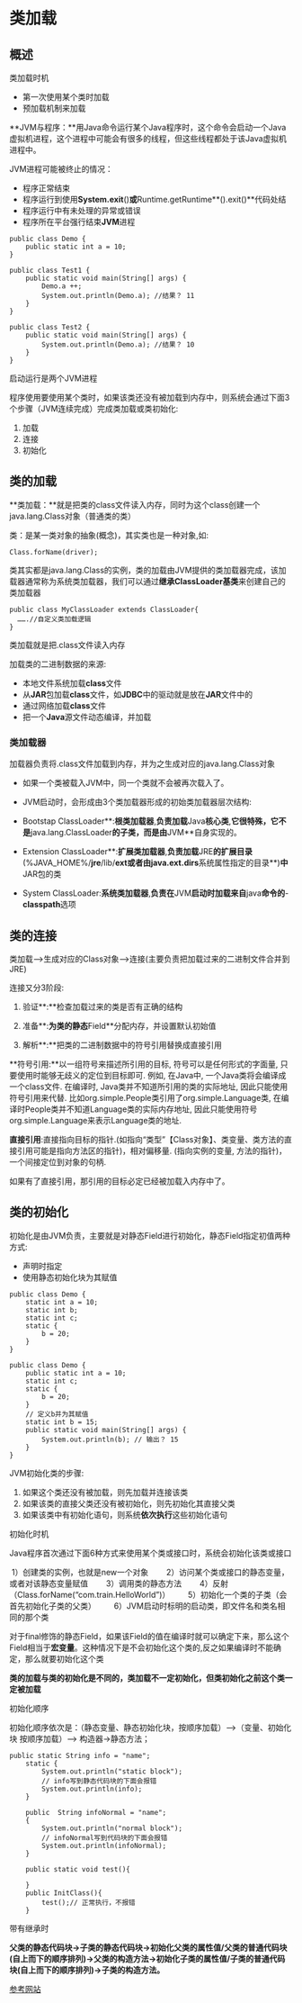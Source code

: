 # 类加载

## 概述

类加载时机

-  第一次使用某个类时加载
- 预加载机制来加载

**JVM与程序：**用Java命令运行某个Java程序时，这个命令会启动一个Java虚拟机进程，这个进程中可能会有很多的线程，但这些线程都处于该Java虚拟机进程中。

JVM进程可能被终止的情况：

- 程序正常结束
- 程序运行到使用**System.exit**()**或**Runtime.getRuntime**().exit()**代码处结
- 程序运行中有未处理的异常或错误
- 程序所在平台强行结束**JVM**进程

```
public class Demo {
    public static int a = 10;
}
```

```
public class Test1 {
    public static void main(String[] args) {
        Demo.a ++;
        System.out.println(Demo.a); //结果？ 11
    }
}
```

```
public class Test2 {
    public static void main(String[] args) {
        System.out.println(Demo.a); //结果？ 10
    }
}
```

启动运行是两个JVM进程



程序使用要使用某个类时，如果该类还没有被加载到内存中，则系统会通过下面3个步骤（JVM连续完成）完成类加载或类初始化:

1. 加载
2. 连接
3. 初始化

## 类的加载

**类加载：**就是把类的class文件读入内存，同时为这个class创建一个java.lang.Class对象（普通类的类）

类：是某一类对象的抽象(概念)，其实类也是一种对象,如:

```
Class.forName(driver);
```

类其实都是java.lang.Class的实例，类的加载由JVM提供的类加载器完成，该加载器通常称为系统类加载器，我们可以通过**继承ClassLoader基类**来创建自己的类加载器

```
public class MyClassLoader extends ClassLoader{
  …….//自定义类加载逻辑  
}
```

类加载就是把.class文件读入内存

加载类的二进制数据的来源:

- 本地文件系统加载**class**文件
- 从**JAR**包加载**class**文件，如**JDBC**中的驱动就是放在**JAR**文件中的
- 通过网络加载**class**文件
- 把一个**Java**源文件动态编译，并加载

### 类加载器

加载器负责将.class文件加载到内存，并为之生成对应的java.lang.Class对象

- 如果一个类被载入JVM中，同一个类就不会被再次载入了。

-  JVM启动时，会形成由3个类加载器形成的初始类加载器层次结构:

  - Bootstap ClassLoader**:**根类加载器**,**负责加载**Java**核心类**,**它很特殊，它不是**java.lang.ClassLoader**的子类，而是由**JVM**自身实现的。
  - Extension ClassLoader**:**扩展类加载器**,**负责加载**JRE**的扩展目录**(%JAVA_HOME%/**jre**/lib/**ext或者由java.ext.dirs**系统属性指定的目录**)**中**JAR包的类
  - System ClassLoader:**系统类加载器**,**负责在**JVM**启动时加载来自**java**命令的**-**classpath**选项

  

## 类的连接

类加载-->生成对应的Class对象-->连接(主要负责把加载过来的二进制文件合并到JRE)

连接又分3阶段:

1. 验证**:**检查加载过来的类是否有正确的结构

2. 准备**:**为类的静态**Field**分配内存，并设置默认初始值

3. 解析**:**把类的二进制数据中的符号引用替换成直接引用

**符号引用:**以一组符号来描述所引用的目标, 符号可以是任何形式的字面量, 只要使用时能够无歧义的定位到目标即可. 例如, 在Java中, 一个Java类将会编译成一个class文件. 在编译时, Java类并不知道所引用的类的实际地址, 因此只能使用符号引用来代替. 比如org.simple.People类引用了org.simple.Language类, 在编译时People类并不知道Language类的实际内存地址, 因此只能使用符号org.simple.Language来表示Language类的地址.

**直接引用**:直接指向目标的指针.(如指向“类型”【Class对象】、类变量、类方法的直接引用可能是指向方法区的指针)，相对偏移量. (指向实例的变量, 方法的指针)，一个间接定位到对象的句柄.

如果有了直接引用，那引用的目标必定已经被加载入内存中了。

## 类的初始化

初始化是由JVM负责，主要就是对静态Field进行初始化，静态Field指定初值两种方式:

- 声明时指定
- 使用静态初始化块为其赋值

```
public class Demo {
    static int a = 10;
    static int b;
    static int c;
    static {
        b = 20;
    }
}
```

```
public class Demo {
    public static int a = 10;
    static int c;
    static {
        b = 20;
    }
    // 定义b并为其赋值
    static int b = 15;
    public static void main(String[] args) {
        System.out.println(b); // 输出？ 15
    }
}
```

 JVM初始化类的步骤:

1. 如果这个类还没有被加载，则先加载并连接该类
2. 如果该类的直接父类还没有被初始化，则先初始化其直接父类
3. 如果该类中有初始化语句，则系统**依次执行**这些初始化语句

初始化时机

Java程序首次通过下面6种方式来使用某个类或接口时，系统会初始化该类或接口

​        1）创建类的实例，也就是new一个对象 
　　2）访问某个类或接口的静态变量，或者对该静态变量赋值 
　　3）调用类的静态方法 
　　4）反射（Class.forName(“com.train.HelloWorld”)） 
　　5）初始化一个类的子类（会首先初始化子类的父类） 
　　6）JVM启动时标明的启动类，即文件名和类名相同的那个类 

对于final修饰的静态Field，如果该Field的值在编译时就可以确定下来，那么这个Field相当于**宏变量**。这种情况下是不会初始化这个类的,反之如果编译时不能确定，那么就要初始化这个类

**类的加载与类的初始化是不同的，类加载不一定初始化，但类初始化之前这个类一定被加载**



初始化顺序

初始化顺序依次是：（静态变量、静态初始化块，按顺序加载）–>（变量、初始化块 按顺序加载）–> 构造器->静态方法；

```
public static String info = "name";
    static {
        System.out.println("static block");
        // info写到静态代码块的下面会报错
        System.out.println(info); 
    }

    public  String infoNormal = "name";
    {
        System.out.println("normal block");
        // infoNormal写到代码块的下面会报错
        System.out.println(infoNormal);
    }
    
    public static void test(){

    }
    public InitClass(){
        test();// 正常执行，不报错
    }
```

带有继承时

**父类的静态代码块->子类的静态代码块->初始化父类的属性值/父类的普通代码块(自上而下的顺序排列)->父类的构造方法->初始化子类的属性值/子类的普通代码块(自上而下的顺序排列)->子类的构造方法。**

[参考网站](<https://www.jianshu.com/p/202f6abb229c>)